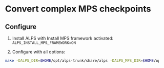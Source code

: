 # Convert complex MPS checkpoints

## Configure

1. Install ALPS with Install MPS framework activated: ```ALPS_INSTALL_MPS_FRAMEWORK=ON```

1. Configure with all options:
```bash
make -DALPS_DIR=$HOME/opt/alps-trunk/share/alps -DALPS_MPS_DIR=$HOME/opt/alps-trunk/share/alps ..
```
